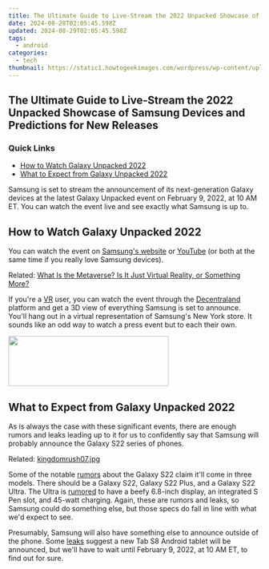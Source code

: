 ```yaml
---
title: The Ultimate Guide to Live-Stream the 2022 Unpacked Showcase of Samsung Devices and Predictions for New Releases
date: 2024-08-28T02:05:45.598Z
updated: 2024-08-29T02:05:45.598Z
tags:
  - android
categories:
  - tech
thumbnail: https://static1.howtogeekimages.com/wordpress/wp-content/uploads/2022/02/galaxy-unpacked-image.jpg
---
```


## The Ultimate Guide to Live-Stream the 2022 Unpacked Showcase of Samsung Devices and Predictions for New Releases

### Quick Links

* [How to Watch Galaxy Unpacked 2022](https://hardware-tips.techidaily.com/deep-dive-into-motherboards-and-cpus-on-toms-tech-platform/)
* [What to Expect from Galaxy Unpacked 2022](https://android-pokemon-go.techidaily.com/which-pokemon-can-evolve-with-a-moon-stone-for-motorola-moto-g73-5g-drfone-by-drfone-virtual-android/)

 Samsung is set to stream the announcement of its next-generation Galaxy devices at the latest Galaxy Unpacked event on February 9, 2022, at 10 AM ET. You can watch the event live and see exactly what Samsung is up to.

##  How to Watch Galaxy Unpacked 2022

 You can watch the event on [Samsung's website](https://shop-links.co/link/?exclusive=1&publisher_slug=itechdaily19598&url=https%3A%2F%2Fwww.samsung.com%2Fglobal%2Fgalaxy%2Fevents%2Funpacked%2F) or [YouTube](https://www.anrdoezrs.net/links/3607085/type/dlg/sid/UUhtgUeUpU206981/https://www.youtube.com/watch?v=KpTBm%5Ffg-Wk) (or both at the same time if you really love Samsung devices).

Related: [What Is the Metaverse? Is It Just Virtual Reality, or Something More?](https://screen-capture.techidaily.com/new-easing-high-encoding-issues-in-obs-for-2024/) 

 If you're a [VR](https://screen-capture.techidaily.com/new-easing-high-encoding-issues-in-obs-for-2024/) user, you can watch the event through the [Decentraland](https://decentraland.org/) platform and get a 3D view of everything Samsung is set to announce. You'll hang out in a virtual representation of Samsung's New York store. It sounds like an odd way to watch a press event but to each their own.

<!-- affiliate ads begin -->
<a href="https://godlikehost.sjv.io/c/5597632/1920054/21774" target="_top" id="1920054"><img src="//a.impactradius-go.com/display-ad/21774-1920054" border="0" alt="" width="320" height="100"/></a><img height="0" width="0" src="https://imp.pxf.io/i/5597632/1920054/21774" style="position:absolute;visibility:hidden;" border="0" />
<!-- affiliate ads end -->
##  What to Expect from Galaxy Unpacked 2022

 As is always the case with these significant events, there are enough rumors and leaks leading up to it for us to confidently say that Samsung will probably announce the Galaxy S22 series of phones.

Related: [kingdomrush07.jpg](https://www.reviewgeek.com/102380/samsung-galaxy-s22/) 

 Some of the notable [rumors](https://www.cnet.com/tech/mobile/samsung-galaxy-s22-rumors/) about the Galaxy S22 claim it'll come in three models. There should be a Galaxy S22, Galaxy S22 Plus, and a Galaxy S22 Ultra. The Ultra is [rumored](https://www.reviewgeek.com/102380/samsung-galaxy-s22/) to have a beefy 6.8-inch display, an integrated S Pen slot, and 45-watt charging. Again, these are rumors and leaks, so Samsung could do something else, but those specs do fall in line with what we'd expect to see.

 Presumably, Samsung will also have something else to announce outside of the phone. Some [leaks](https://www.theverge.com/2022/1/26/22902649/samsung-galaxy-s22-unpacked-event-tab-s8-home-mini-2-date) suggest a new Tab S8 Android tablet will be announced, but we'll have to wait until February 9, 2022, at 10 AM ET, to find out for sure.

<ins class="adsbygoogle"
     style="display:block"
     data-ad-format="autorelaxed"
     data-ad-client="ca-pub-7571918770474297"
     data-ad-slot="1223367746"></ins>



<ins class="adsbygoogle"
     style="display:block"
     data-ad-client="ca-pub-7571918770474297"
     data-ad-slot="8358498916"
     data-ad-format="auto"
     data-full-width-responsive="true"></ins>


